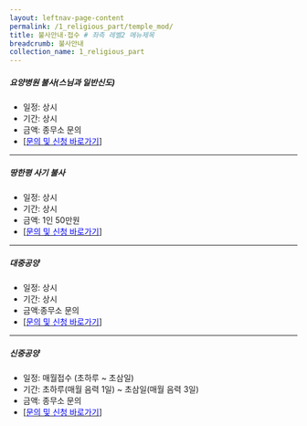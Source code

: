 ```yaml
---
layout: leftnav-page-content
permalink: /1_religious_part/temple_mod/
title: 불사안내·접수 # 좌측 레벨2 메뉴제목
breadcrumb: 불사안내
collection_name: 1_religious_part
---
```


##### **요양병원 불사(스님과 일반신도)**
* 일정: 상시
* 기간: 상시
* 금액: 종무소 문의 
* [[<span style="color:blue">문의 및 신청 바로가기</span>] ](/1_0_templeNews/questions/)

--- 

##### **땅한평 사기 불사**
* 일정: 상시
* 기간: 상시
* 금액: 1인 50만원 
* [[<span style="color:blue">문의 및 신청 바로가기</span>] ](/1_0_templeNews/questions/)

 ---

##### **대중공양**
* 일정: 상시 
* 기간: 상시
* 금액:종무소 문의 
* [[<span style="color:blue">문의 및 신청 바로가기</span>] ](/1_0_templeNews/questions/)

 ---

##### **신중공양**
* 일정: 매월접수 (초하루 ~ 초삼일)
* 기간: 초하루(매월 음력 1일) ~ 초삼일(매월 음력 3일)
* 금액: 종무소 문의 
* [[<span style="color:blue">문의 및 신청 바로가기</span>] ](/1_0_templeNews/questions/)
